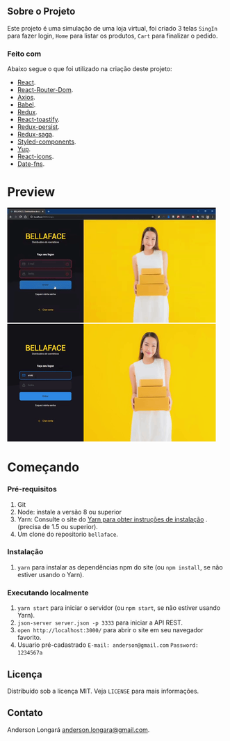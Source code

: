 ## Sobre o Projeto

Este projeto é uma simulação de uma loja virtual, foi criado 3 telas `SingIn` para fazer login, `Home` para listar os produtos, `Cart` para finalizar o pedido.

### Feito com

Abaixo segue o que foi utilizado na criação deste projeto:

* [React](https://pt-br.reactjs.org/).
* [React-Router-Dom](https://reactrouter.com/web/guides/quick-start).
* [Axios](https://github.com/axios/axios).
* [Babel](https://babeljs.io/).
* [Redux](https://redux.js.org/basics/usage-with-react).
* [React-toastify](https://github.com/fkhadra/react-toastify).
* [Redux-persist](https://github.com/rt2zz/redux-persist).
* [Redux-saga](https://redux-saga.js.org/).
* [Styled-components](https://styled-components.com/).
* [Yup](https://github.com/jquense/yup).
* [React-icons](https://react-icons.github.io/react-icons/).
* [Date-fns](https://date-fns.org/).

# Preview

![alt text](https://github.com/AndersonLongara/bellaface/blob/master/giphy-1.gif "Preview")
![alt text](https://github.com/AndersonLongara/bellaface/blob/master/giphy%20(1).gif "Preview")

# Começando

### Pré-requisitos

1. Git
2. Node: instale a versão 8 ou superior
3. Yarn: Consulte o site do [Yarn para obter instruções de instalação](https://yarnpkg.com/lang/en/docs/install/) . (precisa de 1.5 ou superior).
4. Um clone do repositorio `bellaface`.

### Instalação

1. `yarn` para instalar as dependências npm do site (ou `npm install`, se não estiver usando o Yarn).

### Executando localmente

1. `yarn start` para iniciar o servidor (ou `npm start`, se não estiver usando Yarn).
2. `json-server server.json -p 3333` para iniciar a API REST.
3. `open http://localhost:3000/` para abrir o site em seu navegador favorito.
4. Usuario pré-cadastrado `E-mail: anderson@gmail.com` `Password: 1234567a`

## Licença

Distribuído sob a licença MIT. Veja `LICENSE` para mais informações.

## Contato

Anderson Longará [anderson.longara@gmail.com](mailto:anderson.longara@gmail.com).
